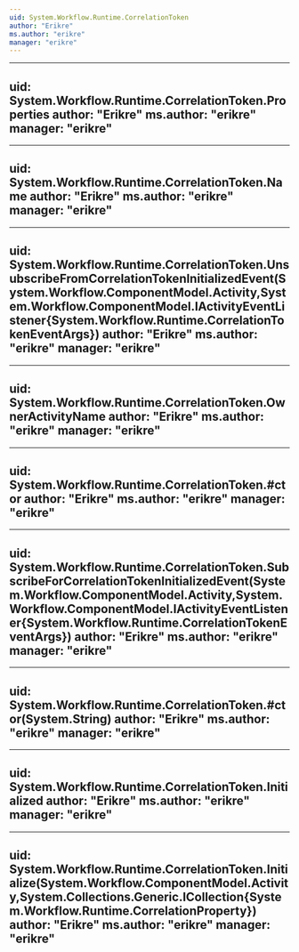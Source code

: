 ```yaml
---
uid: System.Workflow.Runtime.CorrelationToken
author: "Erikre"
ms.author: "erikre"
manager: "erikre"
---
```


---
uid: System.Workflow.Runtime.CorrelationToken.Properties
author: "Erikre"
ms.author: "erikre"
manager: "erikre"
---

---
uid: System.Workflow.Runtime.CorrelationToken.Name
author: "Erikre"
ms.author: "erikre"
manager: "erikre"
---

---
uid: System.Workflow.Runtime.CorrelationToken.UnsubscribeFromCorrelationTokenInitializedEvent(System.Workflow.ComponentModel.Activity,System.Workflow.ComponentModel.IActivityEventListener{System.Workflow.Runtime.CorrelationTokenEventArgs})
author: "Erikre"
ms.author: "erikre"
manager: "erikre"
---

---
uid: System.Workflow.Runtime.CorrelationToken.OwnerActivityName
author: "Erikre"
ms.author: "erikre"
manager: "erikre"
---

---
uid: System.Workflow.Runtime.CorrelationToken.#ctor
author: "Erikre"
ms.author: "erikre"
manager: "erikre"
---

---
uid: System.Workflow.Runtime.CorrelationToken.SubscribeForCorrelationTokenInitializedEvent(System.Workflow.ComponentModel.Activity,System.Workflow.ComponentModel.IActivityEventListener{System.Workflow.Runtime.CorrelationTokenEventArgs})
author: "Erikre"
ms.author: "erikre"
manager: "erikre"
---

---
uid: System.Workflow.Runtime.CorrelationToken.#ctor(System.String)
author: "Erikre"
ms.author: "erikre"
manager: "erikre"
---

---
uid: System.Workflow.Runtime.CorrelationToken.Initialized
author: "Erikre"
ms.author: "erikre"
manager: "erikre"
---

---
uid: System.Workflow.Runtime.CorrelationToken.Initialize(System.Workflow.ComponentModel.Activity,System.Collections.Generic.ICollection{System.Workflow.Runtime.CorrelationProperty})
author: "Erikre"
ms.author: "erikre"
manager: "erikre"
---
